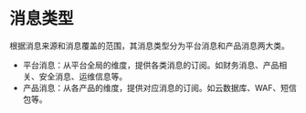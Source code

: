 # 消息类型

根据消息来源和消息覆盖的范围，其消息类型分为平台消息和产品消息两大类。
- 平台消息：从平台全局的维度，提供各类消息的订阅。如财务消息、产品相关、安全消息、运维信息等。
- 产品消息：从各产品的维度，提供对应消息的订阅。如云数据库、WAF、短信包等。

